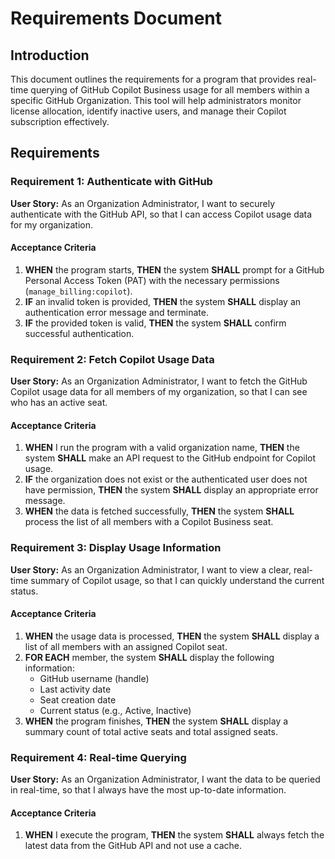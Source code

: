 # Requirements Document

## Introduction

This document outlines the requirements for a program that provides real-time querying of GitHub Copilot Business usage for all members within a specific GitHub Organization. This tool will help administrators monitor license allocation, identify inactive users, and manage their Copilot subscription effectively.

## Requirements

### Requirement 1: Authenticate with GitHub

**User Story:** As an Organization Administrator, I want to securely authenticate with the GitHub API, so that I can access Copilot usage data for my organization.

#### Acceptance Criteria

1.  **WHEN** the program starts, **THEN** the system **SHALL** prompt for a GitHub Personal Access Token (PAT) with the necessary permissions (`manage_billing:copilot`).
2.  **IF** an invalid token is provided, **THEN** the system **SHALL** display an authentication error message and terminate.
3.  **IF** the provided token is valid, **THEN** the system **SHALL** confirm successful authentication.

### Requirement 2: Fetch Copilot Usage Data

**User Story:** As an Organization Administrator, I want to fetch the GitHub Copilot usage data for all members of my organization, so that I can see who has an active seat.

#### Acceptance Criteria

1.  **WHEN** I run the program with a valid organization name, **THEN** the system **SHALL** make an API request to the GitHub endpoint for Copilot usage.
2.  **IF** the organization does not exist or the authenticated user does not have permission, **THEN** the system **SHALL** display an appropriate error message.
3.  **WHEN** the data is fetched successfully, **THEN** the system **SHALL** process the list of all members with a Copilot Business seat.

### Requirement 3: Display Usage Information

**User Story:** As an Organization Administrator, I want to view a clear, real-time summary of Copilot usage, so that I can quickly understand the current status.

#### Acceptance Criteria

1.  **WHEN** the usage data is processed, **THEN** the system **SHALL** display a list of all members with an assigned Copilot seat.
2.  **FOR EACH** member, the system **SHALL** display the following information:
    *   GitHub username (handle)
    *   Last activity date
    *   Seat creation date
    *   Current status (e.g., Active, Inactive)
3.  **WHEN** the program finishes, **THEN** the system **SHALL** display a summary count of total active seats and total assigned seats.

### Requirement 4: Real-time Querying

**User Story:** As an Organization Administrator, I want the data to be queried in real-time, so that I always have the most up-to-date information.

#### Acceptance Criteria

1.  **WHEN** I execute the program, **THEN** the system **SHALL** always fetch the latest data from the GitHub API and not use a cache.
